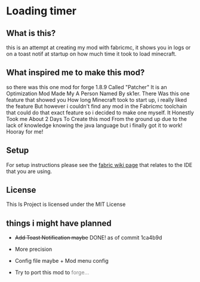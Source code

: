 # Loading timer

## What is this?

this is an attempt at creating my mod with fabricmc, it shows you in logs or on a toast notif at startup on how much time it took to load minecraft.

## What inspired me to make this mod?

so there was this one mod for forge 1.8.9 Called "Patcher" It is an Optimization Mod Made My A Person Named By sk1er. There Was this one feature that showed you How long Minecraft took to start up, i really liked the feature But however i couldn't find any mod in the Fabricmc toolchain that could do that exact feature so i decided to make one myself. It Honestly Took me About 2 Days To Create this mod From the ground up due to the lack of knowledge knowing the java language but i finally got it to work! Hooray for me!

## Setup

For setup instructions please see the [fabric wiki page](https://fabricmc.net/wiki/tutorial:setup) that relates to the IDE that you are using.

## License

This Is Project is licensed under the MIT License

## things i might have planned

- ~~Add Toast Notification maybe~~ DONE! as of commit 1ca4b9d

- More precision

- Config file maybe + Mod menu config

- Try to port this mod to <span style="color:grey">forge...</span>
